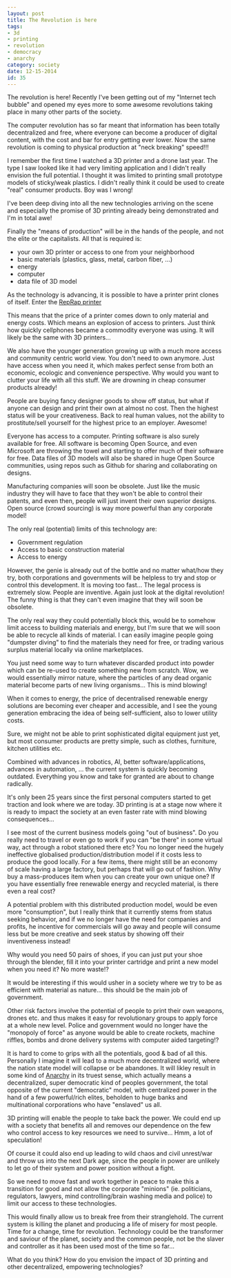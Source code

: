 ```yaml
---
layout: post
title: The Revolution is here
tags:
- 3d
- printing
- revolution
- democracy
- anarchy
category: society
date: 12-15-2014
id: 35
---
```


The revolution is here! Recently I've been getting out of my "Internet tech bubble" and opened
my eyes more to some awesome revolutions taking place in many other parts of the society.

The computer revolution has so far meant that information has been totally decentralized and free, where everyone can become a producer of digital content, with the cost and bar for entry getting ever lower. Now the same revolution is coming to physical production at "neck breaking" speed!!!

I remember the first time I watched a 3D printer and a drone last year. The type I saw looked like it had very limiting application and I didn't really envision the full potential. I thought it was limited to printing small prototype models of sticky/weak plastics. I didn't really think it could be used to create "real" consumer products. Boy was I wrong!

<!--more-->

I've been deep diving into all the new technologies arriving on the scene and especially the promise of 3D printing already being demonstrated and I'm in total awe!

Finally the "means of production" will be in the hands of the people, and not the elite or the capitalists. All that is required is:

- your own 3D printer or access to one from your neighborhood
- basic materials (plastics, glass, metal, carbon fiber, ...)
- energy
- computer
- data file of 3D model

As the technology is advancing, it is possible to have a printer print clones of itself.
Enter the [RepRap printer](https://www.kickstarter.com/projects/relativedesign/reprap-self-replicating-3d-printer-fuel-the-moveme)

This means that the price of a printer comes down to only material and energy costs. Which means an explosion of access to printers. Just think how quickly cellphones became a commodity everyone was using. It will likely be the same with 3D printers...

We also have the younger generation growing up with a much more access and community centric world view. You don't need to own anymore. Just have access when you need it, which makes perfect sense from both an economic, ecologic and convenience perspective. Why would you want to clutter your life with all this stuff. We are drowning in cheap consumer products already!

People are buying fancy designer goods to show off status, but what if anyone can design and print their own at almost no cost. Then the highest status will be your creativeness. Back to real human values, not the ability to prostitute/sell yourself for the highest price to an employer. Awesome!

Everyone has access to a computer. Printing software is also surely available for free. All software is becoming Open Source, and even Microsoft are throwing the towel and starting to offer much of their software for free. Data files of 3D models will also be shared in huge Open Source communities, using repos such as Github for sharing and collaborating on designs.

Manufacturing companies will soon be obsolete. Just like the music industry they will have to face that they won't be able to control their patents, and even then, people will just invent their own superior designs. Open source (crowd sourcing) is way more powerful than any corporate model!

The only real (potential) limits of this technology are:
- Government regulation
- Access to basic construction material
- Access to energy

However, the genie is already out of the bottle and no matter what/how they try, both corporations and governments will be helpless to try and stop or control this development. It is moving too fast... The legal process is extremely slow. People are inventive. Again just look at the digital revolution! The funny thing is that they can't even imagine that they will soon be obsolete.

The only real way they could potentially block this, would be to somehow limit access to building materials and energy, but I'm sure that we will soon be able to recycle all kinds of material.
I can easily imagine people going "dumpster diving" to find the materials they need for free, or trading various surplus material locally via online marketplaces.

You just need some way to turn whatever discarded product into powder which can be re-used to create something new from scratch. Wow, we would essentially mirror nature, where the particles of any dead organic material become parts of new living organisms... This is mind blowing!

When it comes to energy, the price of decentralised renewable energy solutions are becoming ever cheaper and accessible, and I see the young generation embracing the idea of being self-sufficient, also to lower utility costs.

Sure, we might not be able to print sophisticated digital equipment just yet, but most consumer products are pretty simple, such as clothes, furniture, kitchen utilities etc.

Combined with advances in robotics, AI, better software/applications, advances in automation, ...
the current system is quickly becoming outdated. Everything you know and take for granted are about to change radically.

It's only been 25 years since the first personal computers started to get traction and look where we are today. 3D printing is at a stage now where it is ready to impact the society at an even faster rate with mind blowing consequences...

I see most of the current business models going "out of business". Do you really need to travel or even go to work if you can "be there" in some virtual way, act through a robot stationed there etc? You no longer need the hugely ineffective globalised production/distribution model if it costs less to produce the good locally. For a few items, there might still be an economy of scale having a large factory, but perhaps that will go out of fashion. Why buy a mass-produces item when you can create your own unique one? If you have essentially free renewable energy and recycled material, is there even a real cost?

A potential problem with this distributed production model, would be even more "consumption", but I really think that it currently stems from status seeking behavior, and if we no longer have the need for companies and profits, he incentive for commercials will go away and people will consume less but be more creative and seek status by showing off their inventiveness instead!

Why would you need 50 pairs of shoes, if you can just put your shoe through the blender, fill it into your printer cartridge and print a new model when you need it? No more waste!?

It would be interesting if this would usher in a society where we try to be as efficient with material as nature... this should be the main job of government.

Other risk factors involve the potential of people to print their own weapons, drones etc. and thus makes it easy for revolutionary groups to apply force at a whole new level.
Police and government would no longer have the "monopoly of force" as anyone would be able to create rockets, machine riffles, bombs and drone delivery systems with computer aided targeting!?

It is hard to come to grips with all the potentials, good & bad of all this. Personally I imagine it will lead to a much more decentralized world, where the nation state model will collapse or be abandones. It will likley result in some kind of [Anarchy](http://en.wikipedia.org/wiki/Anarchy) in its truest sense, which actually means  a decentralized, super democratic kind of peoples government, the total opposite of the current "democratic" model, with centralized power in the hand of a few powerful/rich elites, beholden to huge banks and multinational corporations who have "enslaved" us all.

3D printing will enable the people to take back the power. We could end up with a society that benefits all and removes our dependence on the few who control access to key resources we need to survive... Hmm, a lot of speculation!

Of course it could also end up leading to wild chaos and civil unrest/war and throw us into the next Dark age, since the people in power are unlikely to let go of their system and power position without a fight.

So we need to move fast and work together in peace to make this a transition for good and not allow the corporate "minions" (ie. politicians, regulators, lawyers, mind controlling/brain washing media and police) to limit our access to these technologies.

This would finally allow us to break free from their stranglehold. The current system is killing the planet and producing a life of misery for most people. Time for a change, time for revolution. Technology could be the transformer and saviour of the planet, society and the common people, not be the slaver and controller as it has been used most of the time so far...

What do you think? How do you envision the impact of 3D printing and other decentralized, empowering technologies?
